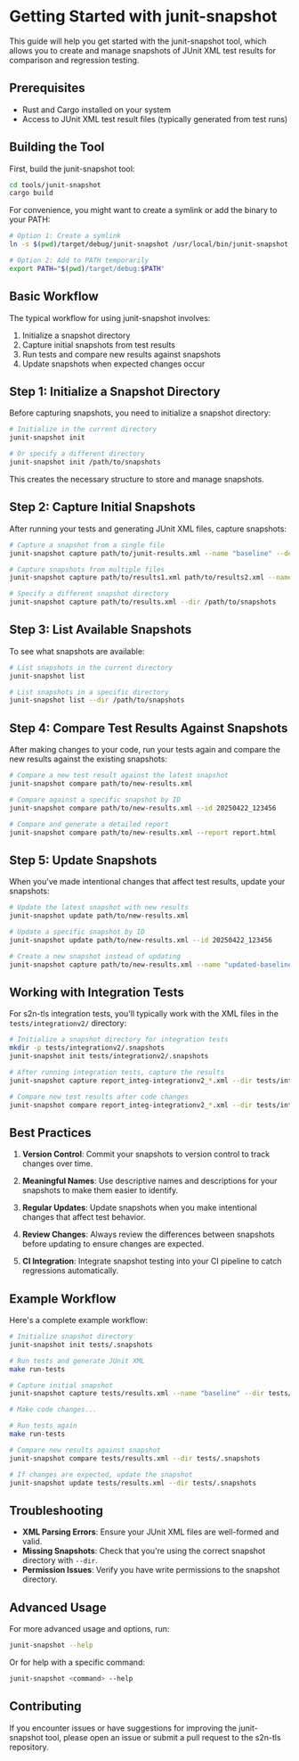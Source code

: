# Getting Started with junit-snapshot

This guide will help you get started with the junit-snapshot tool, which allows you to create and manage snapshots of JUnit XML test results for comparison and regression testing.

## Prerequisites

- Rust and Cargo installed on your system
- Access to JUnit XML test result files (typically generated from test runs)

## Building the Tool

First, build the junit-snapshot tool:

```bash
cd tools/junit-snapshot
cargo build
```

For convenience, you might want to create a symlink or add the binary to your PATH:

```bash
# Option 1: Create a symlink
ln -s $(pwd)/target/debug/junit-snapshot /usr/local/bin/junit-snapshot

# Option 2: Add to PATH temporarily
export PATH="$(pwd)/target/debug:$PATH"
```

## Basic Workflow

The typical workflow for using junit-snapshot involves:

1. Initialize a snapshot directory
2. Capture initial snapshots from test results
3. Run tests and compare new results against snapshots
4. Update snapshots when expected changes occur

## Step 1: Initialize a Snapshot Directory

Before capturing snapshots, you need to initialize a snapshot directory:

```bash
# Initialize in the current directory
junit-snapshot init

# Or specify a different directory
junit-snapshot init /path/to/snapshots
```

This creates the necessary structure to store and manage snapshots.

## Step 2: Capture Initial Snapshots

After running your tests and generating JUnit XML files, capture snapshots:

```bash
# Capture a snapshot from a single file
junit-snapshot capture path/to/junit-results.xml --name "baseline" --description "Initial baseline snapshot"

# Capture snapshots from multiple files
junit-snapshot capture path/to/results1.xml path/to/results2.xml --name "multi-baseline"

# Specify a different snapshot directory
junit-snapshot capture path/to/results.xml --dir /path/to/snapshots
```

## Step 3: List Available Snapshots

To see what snapshots are available:

```bash
# List snapshots in the current directory
junit-snapshot list

# List snapshots in a specific directory
junit-snapshot list --dir /path/to/snapshots
```

## Step 4: Compare Test Results Against Snapshots

After making changes to your code, run your tests again and compare the new results against the existing snapshots:

```bash
# Compare a new test result against the latest snapshot
junit-snapshot compare path/to/new-results.xml

# Compare against a specific snapshot by ID
junit-snapshot compare path/to/new-results.xml --id 20250422_123456

# Compare and generate a detailed report
junit-snapshot compare path/to/new-results.xml --report report.html
```

## Step 5: Update Snapshots

When you've made intentional changes that affect test results, update your snapshots:

```bash
# Update the latest snapshot with new results
junit-snapshot update path/to/new-results.xml

# Update a specific snapshot by ID
junit-snapshot update path/to/new-results.xml --id 20250422_123456

# Create a new snapshot instead of updating
junit-snapshot capture path/to/new-results.xml --name "updated-baseline"
```

## Working with Integration Tests

For s2n-tls integration tests, you'll typically work with the XML files in the `tests/integrationv2/` directory:

```bash
# Initialize a snapshot directory for integration tests
mkdir -p tests/integrationv2/.snapshots
junit-snapshot init tests/integrationv2/.snapshots

# After running integration tests, capture the results
junit-snapshot capture report_integ-integrationv2_*.xml --dir tests/integrationv2/.snapshots

# Compare new test results after code changes
junit-snapshot compare report_integ-integrationv2_*.xml --dir tests/integrationv2/.snapshots
```

## Best Practices

1. **Version Control**: Commit your snapshots to version control to track changes over time.

2. **Meaningful Names**: Use descriptive names and descriptions for your snapshots to make them easier to identify.

3. **Regular Updates**: Update snapshots when you make intentional changes that affect test behavior.

4. **Review Changes**: Always review the differences between snapshots before updating to ensure changes are expected.

5. **CI Integration**: Integrate snapshot testing into your CI pipeline to catch regressions automatically.

## Example Workflow

Here's a complete example workflow:

```bash
# Initialize snapshot directory
junit-snapshot init tests/.snapshots

# Run tests and generate JUnit XML
make run-tests

# Capture initial snapshot
junit-snapshot capture tests/results.xml --name "baseline" --dir tests/.snapshots

# Make code changes...

# Run tests again
make run-tests

# Compare new results against snapshot
junit-snapshot compare tests/results.xml --dir tests/.snapshots

# If changes are expected, update the snapshot
junit-snapshot update tests/results.xml --dir tests/.snapshots
```

## Troubleshooting

- **XML Parsing Errors**: Ensure your JUnit XML files are well-formed and valid.
- **Missing Snapshots**: Check that you're using the correct snapshot directory with `--dir`.
- **Permission Issues**: Verify you have write permissions to the snapshot directory.

## Advanced Usage

For more advanced usage and options, run:

```bash
junit-snapshot --help
```

Or for help with a specific command:

```bash
junit-snapshot <command> --help
```

## Contributing

If you encounter issues or have suggestions for improving the junit-snapshot tool, please open an issue or submit a pull request to the s2n-tls repository.
